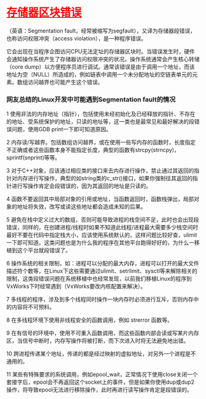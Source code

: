 <h1>存储器区块错误</h1>
（英语：Segmentation fault，经常被缩写为segfault），又译为存储器段错误，也称访问权限冲突（access violation），是一种程序错误。

它会出现在当程序企图访问CPU无法定址的存储器区块时。当错误发生时，硬件会通知操作系统产生了存储器访问权限冲突的状况。操作系统通常会产生核心转储（core dump）以方便程序员进行调试。通常该错误是由于调用一个地址，而该地址为空（NULL）所造成的，例如链表中调用一个未分配地址的空链表单元的元素。数组访问越界也可能产生这个错误。
<h3>网友总结的Linux开发中可能遇到Segmentation fault的情况</h3>

<p  >

1 使用非法的内存地址（指针），包括使用未经初始化及已经释放的指针、不存在的地址、受系统保护的地址，只读的地址等，这一类也是最常见和最好解决的段错误问题，使用GDB print一下即可知道原因。

2 内存读/写越界。包括数组访问越界，或在使用一些写内存的函数时，长度指定不正确或者这些函数本身不能指定长度，典型的函数有strcpy(strncpy)，sprintf(snprint)等等。

3 对于C++对象，应该通过相应类的接口来去内存进行操作，禁止通过其返回的指针对内存进行写操作，典型的如string类的c_str()接口，如果你强制往其返回的指针进行写操作肯定会段错误的，因为其返回的地址是只读的。

4 函数不要返回其中局部对象的引用或地址，当函数返回时，函数栈弹出，局部对象的地址将失效，改写或读这些地址都会造成未知的后果。

5 避免在栈中定义过大的数组，否则可能导致进程的栈空间不足，此时也会出现段错误，同样的，在创建进程/线程时如果不知道此线程/进程最大需要多少栈空间时最好不要在代码中指定栈大小，应该使用系统默认的，这样问题比较好查，ulimit一下即可知道。这类问题也是为什么我的程序在其他平台跑得好好的，为什么一移植到这个平台就段错误了。

6 操作系统的相关限制，如：进程可以分配的最大内存，进程可以打开的最大文件描述符个数等，在Linux下这些需要通过ulimit、setrlimit、sysctl等来解除相关的限制，这类段错误问题在系统移植中也经常发现，以前我们移植Linux的程序到VxWorks下时经常遇到（VxWorks要改内核配置来解决）。

7 多线程的程序，涉及到多个线程同时操作一块内存时必须进行互斥，否则内存中的内容将不可预料。

8 在多线程环境下使用非线程安全的函数调用，例如 strerror 函数等。

9 在有信号的环境中，使用不可重入函数调用，而这些函数内部会读或写某片内存区，当信号中断时，内存写操作将被打断，而下次进入时将无法避免地出错。

10 跨进程传递某个地址，传递的都是经过映射的虚拟地址，对另外一个进程是不通用的。

11 某些有特殊要求的系统调用，例如epool_wait，正常情况下使用close关闭一个套接字后，epool会不再返回这个socket上的事件，但是如果你使用dup或dup2操作，将导致epool无法进行移除操作，此时再进行读写操作肯定是段错误的。

</p>


<style>
  h1
  {
    color:red;
    text-decoration:underline;
  }

/* p {
	font-family:"Times New Roman";
	font-size:20px;
    color:red;
} */

</style>